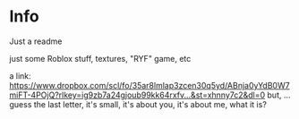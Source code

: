 # Info
Just a readme


just some Roblox stuff, textures, "RYF" game, etc


a link: https://www.dropbox.com/scl/fo/35ar8lmlap3zcen30q5yd/ABnja0yYdB0W7miFT-4POjQ?rlkey=ig9zb7a24gjoub99kk64rxfv...&st=xhnny7c2&dl=0  but, ... guess the last letter, it's small, it's about you, it's about me, what it is?
